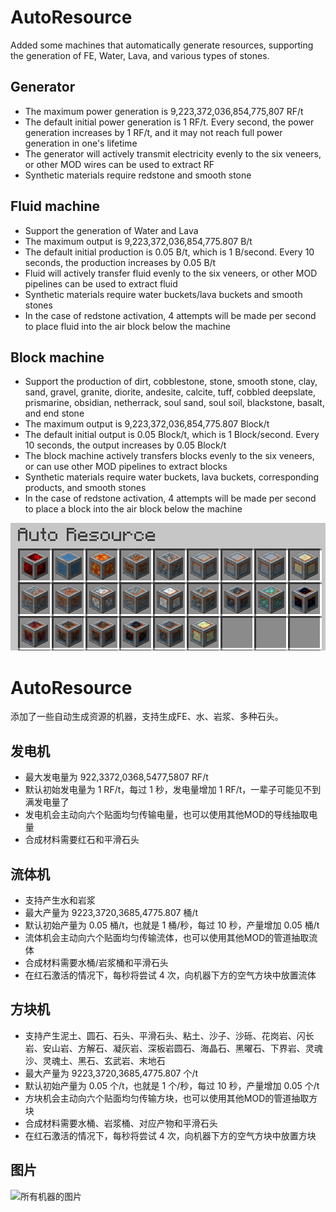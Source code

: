 
# AutoResource

Added some machines that automatically generate resources, supporting the generation of FE, Water, Lava, and various types of stones.

## Generator
- The maximum power generation is 9,223,372,036,854,775,807 RF/t
- The default initial power generation is 1 RF/t. Every second, the power generation increases by 1 RF/t, and it may not reach full power generation in one's lifetime
- The generator will actively transmit electricity evenly to the six veneers, or other MOD wires can be used to extract RF
- Synthetic materials require redstone and smooth stone

## Fluid machine
- Support the generation of Water and Lava
- The maximum output is 9,223,372,036,854,775.807 B/t
- The default initial production is 0.05 B/t, which is 1 B/second. Every 10 seconds, the production increases by 0.05 B/t
- Fluid will actively transfer fluid evenly to the six veneers, or other MOD pipelines can be used to extract fluid
- Synthetic materials require water buckets/lava buckets and smooth stones
- In the case of redstone activation, 4 attempts will be made per second to place fluid into the air block below the machine

## Block machine
- Support the production of dirt, cobblestone, stone, smooth stone, clay, sand, gravel, granite, diorite, andesite, calcite, tuff, cobbled deepslate, prismarine, obsidian, netherrack, soul sand, soul soil, blackstone, basalt, and end stone
- The maximum output is 9,223,372,036,854,775.807 Block/t
- The default initial output is 0.05 Block/t, which is 1 Block/second. Every 10 seconds, the output increases by 0.05 Block/t
- The block machine actively transfers blocks evenly to the six veneers, or can use other MOD pipelines to extract blocks
- Synthetic materials require water buckets, lava buckets, corresponding products, and smooth stones
- In the case of redstone activation, 4 attempts will be made per second to place a block into the air block below the machine

![all machine image](https://github.com/1144042967/auto-resource/raw/master/docs/block.png)


# AutoResource

添加了一些自动生成资源的机器，支持生成FE、水、岩浆、多种石头。

## 发电机

- 最大发电量为 922,3372,0368,5477,5807 RF/t
- 默认初始发电量为 1 RF/t，每过 1 秒，发电量增加 1 RF/t，一辈子可能见不到满发电量了
- 发电机会主动向六个贴面均匀传输电量，也可以使用其他MOD的导线抽取电量
- 合成材料需要红石和平滑石头

## 流体机

- 支持产生水和岩浆
- 最大产量为 9223,3720,3685,4775.807 桶/t
- 默认初始产量为 0.05 桶/t，也就是 1 桶/秒，每过 10 秒，产量增加 0.05 桶/t
- 流体机会主动向六个贴面均匀传输流体，也可以使用其他MOD的管道抽取流体
- 合成材料需要水桶/岩浆桶和平滑石头
- 在红石激活的情况下，每秒将尝试 4 次，向机器下方的空气方块中放置流体

## 方块机

- 支持产生泥土、圆石、石头、平滑石头、粘土、沙子、沙砾、花岗岩、闪长岩、安山岩、方解石、凝灰岩、深板岩圆石、海晶石、黑曜石、下界岩、灵魂沙、灵魂土、黑石、玄武岩、末地石
- 最大产量为 9223,3720,3685,4775.807 个/t
- 默认初始产量为 0.05 个/t，也就是 1 个/秒，每过 10 秒，产量增加 0.05 个/t
- 方块机会主动向六个贴面均匀传输方块，也可以使用其他MOD的管道抽取方块
- 合成材料需要水桶、岩浆桶、对应产物和平滑石头
- 在红石激活的情况下，每秒将尝试 4 次，向机器下方的空气方块中放置方块



## 图片

![所有机器的图片](https://gitee.com/scrambled_egg_with_eek/auto-resource/raw/master/docs/block.png)